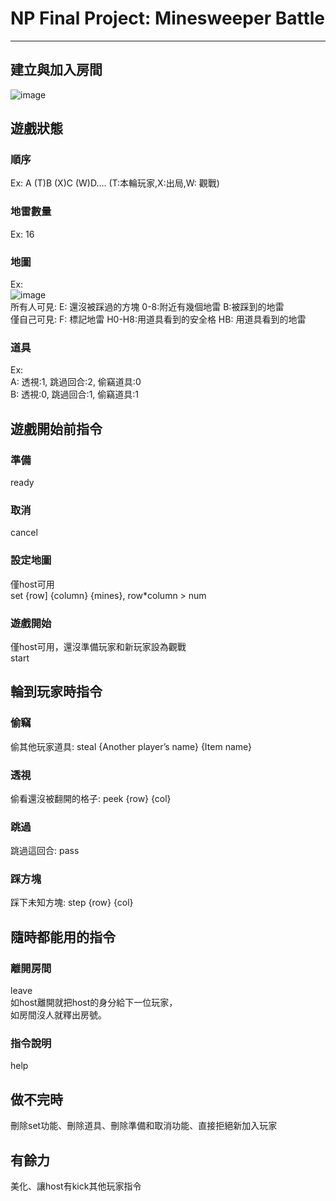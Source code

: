 # NP Final Project: Minesweeper Battle
---
## 建立與加入房間
![image](https://github.com/user-attachments/assets/b9bde14c-e5a6-419b-a17f-aba72b698a07)
## 遊戲狀態
### 順序
Ex: A	(T)B	(X)C (W)D…. (T:本輪玩家,X:出局,W: 觀戰)
### 地雷數量
Ex: 16
### 地圖
Ex:  
![image](https://github.com/user-attachments/assets/de8a018c-2932-4174-99a3-5337b7620bfc)  
所有人可見: E: 還沒被踩過的方塊 0-8:附近有幾個地雷 B:被踩到的地雷  
僅自己可見: F: 標記地雷 H0-H8:用道具看到的安全格 HB: 用道具看到的地雷
### 道具
Ex:  
A: 透視:1, 跳過回合:2, 偷竊道具:0  
B: 透視:0, 跳過回合:1, 偷竊道具:1  
## 遊戲開始前指令 
### 準備
ready
### 取消
cancel
### 設定地圖
僅host可用  
set {row] {column} {mines}, row*column > num
### 遊戲開始
僅host可用，還沒準備玩家和新玩家設為觀戰  
start
## 輪到玩家時指令
### 偷竊
偷其他玩家道具: steal {Another player’s name} {Item name}
### 透視
偷看還沒被翻開的格子: peek {row} {col}
### 跳過
跳過這回合: pass
### 踩方塊
踩下未知方塊: step {row} {col}
## 隨時都能用的指令
### 離開房間
leave  
如host離開就把host的身分給下一位玩家，  
如房間沒人就釋出房號。
### 指令說明
help
## 做不完時
刪除set功能、刪除道具、刪除準備和取消功能、直接拒絕新加入玩家
## 有餘力
美化、讓host有kick其他玩家指令
